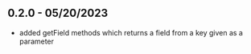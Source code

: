 ## 0.2.0 - 05/20/2023

- added getField methods which returns a field from a key given as a parameter
